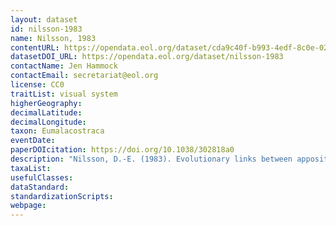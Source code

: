 ```yaml
---
layout: dataset
id: nilsson-1983
name: Nilsson, 1983
contentURL: https://opendata.eol.org/dataset/cda9c40f-b993-4edf-8c0e-023e13e5a07b/resource/6913c2e6-91d4-4b70-8a8a-7fbf0a4d7860/download/nilsson1983.zip
datasetDOI_URL: https://opendata.eol.org/dataset/nilsson-1983
contactName: Jen Hammock
contactEmail: secretariat@eol.org
license: CC0
traitList: visual system
higherGeography:
decimalLatitude:
decimalLongitude:
taxon: Eumalacostraca
eventDate:
paperDOIcitation: https://doi.org/10.1038/302818a0
description: "Nilsson, D.-E. (1983). Evolutionary links between apposition and superposition optics in crustacean eyes. Nature, 302(5911), 818,Aei821. doi:10.1038/302818a0	https://doi.org/10.1038/302818a0"
taxaList: 
usefulClasses:
dataStandard:
standardizationScripts:
webpage:
---
```


